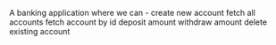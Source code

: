 A banking application where we can - 
  create new account
  fetch all accounts
  fetch account by id
  deposit amount
  withdraw amount
  delete existing account 

